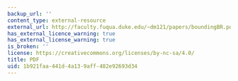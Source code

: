 ```yaml
---
backup_url: ''
content_type: external-resource
external_url: http://faculty.fuqua.duke.edu/~dm121/papers/boundingBR.pdf
has_external_licence_warning: true
has_external_license_warning: true
is_broken: ''
license: https://creativecommons.org/licenses/by-nc-sa/4.0/
title: PDF
uid: 1b921faa-441d-4a13-9aff-482e92693d34
---
```

